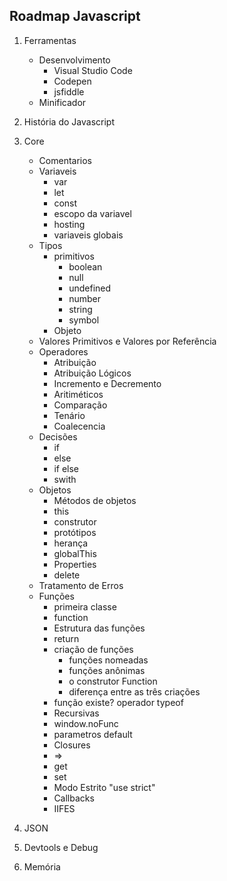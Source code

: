 ## Roadmap Javascript
1. Ferramentas
   - Desenvolvimento
      - Visual Studio Code
      - Codepen
      - jsfiddle
   - Minificador

3. História do Javascript
4. Core
   - Comentarios
   - Variaveis
     - var
     - let
     - const
     - escopo da variavel
     - hosting
     - variaveis globais
   - Tipos
     - primitivos
       - boolean
       - null
       - undefined
       - number
       - string
       - symbol
     - Objeto
   - Valores Primitivos e Valores por Referência 
   - Operadores
     - Atribuição
     - Atribuição Lógicos
     - Incremento e Decremento
     - Aritiméticos
     - Comparação
     - Tenário
     - Coalecencia 
   - Decisões
     - if
     - else
     - if else
     - swith
   - Objetos
     - Métodos de objetos
     - this
     - construtor
     - protótipos
     - herança
     - globalThis
     - Properties 
     - delete
   - Tratamento de Erros
   - Funções
     - primeira classe
     - function
     - Estrutura das funções
     - return
     - criação de funções
       - funções nomeadas
       - funções anônimas
       - o construtor Function 
       - diferença entre as três criações 
     - função existe? operador typeof
     - Recursivas 
     - window.noFunc
     - parametros default
     - Closures 
     - =>
     - get
     - set
     - Modo Estrito "use strict"
     - Callbacks
     - IIFES   
4. JSON
10. Devtools e Debug
99. Memória
